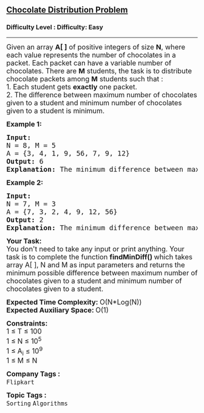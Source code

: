 <h2><a href="https://www.geeksforgeeks.org/problems/chocolate-distribution-problem3825/1?page=3&sortBy=difficulty">Chocolate Distribution Problem</a></h2><h3>Difficulty Level : Difficulty: Easy</h3><hr><div class="problems_problem_content__Xm_eO"><p><span style="font-size: 18px;">Given an array <strong>A[ ]</strong> of positive integers of size <strong>N</strong>, where each value represents the number of chocolates in a packet. Each packet can have a variable number of chocolates. There are <strong>M</strong> students, the task is to distribute chocolate packets among <strong>M</strong> students&nbsp;such that :</span><br><span style="font-size: 18px;">1. Each student gets <strong>exactly</strong> one packet.<br>2. The difference between maximum number of chocolates given to a student and minimum&nbsp;number of chocolates given to a student is minimum.</span></p>
<p><span style="font-size: 18px;"><strong>Example 1:</strong></span></p>
<pre><span style="font-size: 18px;"><strong>Input:
</strong>N = 8, M = 5</span>
<span style="font-size: 18px;">A = {3, 4, 1, 9, 56, 7, 9, 12}<strong>
Output: </strong>6
<strong>Explanation: </strong>The minimum difference between maximum chocolates and minimum chocolates is 9 - 3 = 6 by choosing following M packets :{3, 4, 9, 7, 9}.</span>
</pre>
<p><span style="font-size: 18px;"><strong>Example 2:</strong></span></p>
<pre><span style="font-size: 18px;"><strong>Input:
</strong>N = 7, M = 3</span>
<span style="font-size: 18px;">A = {7, 3, 2, 4, 9, 12, 56}
<strong>Output: </strong>2
<strong>Explanation: </strong>The minimum difference between maximum chocolates and minimum chocolates is 4 - 2 = 2 by choosing following M packets :{3, 2, 4}.</span></pre>
<p><span style="font-size: 18px;"><strong>Your&nbsp;Task:</strong><br>You don't need to take any input or print anything. Your task is to complete the function&nbsp;<strong>findMinDiff()&nbsp;</strong>which takes array A[ ], N and M as input parameters&nbsp;and returns the minimum possible difference&nbsp;between maximum number of chocolates given to a student and minimum&nbsp;number of chocolates given to a student.</span></p>
<p><span style="font-size: 18px;"><strong>Expected Time Complexity:&nbsp;</strong>O(N*Log(N))<br><strong>Expected Auxiliary Space:&nbsp;</strong>O(1)</span></p>
<p><span style="font-size: 18px;"><strong>Constraints:</strong><br>1 ≤ T ≤&nbsp;100<br>1&nbsp;≤&nbsp;N&nbsp;≤&nbsp;10<sup>5</sup><br>1 ≤&nbsp;A<sub>i</sub> ≤&nbsp;10<sup>9</sup><br>1 ≤&nbsp;M ≤&nbsp;N</span></p></div><p><span style=font-size:18px><strong>Company Tags : </strong><br><code>Flipkart</code>&nbsp;<br><p><span style=font-size:18px><strong>Topic Tags : </strong><br><code>Sorting</code>&nbsp;<code>Algorithms</code>&nbsp;